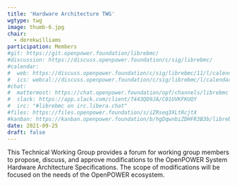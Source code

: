```yaml
---
title: 'Hardware Architecture TWG'
wgtype: twg
image: thumb-6.jpg
chair:
  - derekwilliams
participation: Members
#git: https://git.openpower.foundation/librebmc/
#discussion: https://discuss.openpower.foundation/c/sig/librebmc/
#calendar:
#  web: https://discuss.openpower.foundation/c/sig/librebmc/11/l/calendar
#  ics: webcal://discuss.openpower.foundation/c/sig/librebmc/l/calendar.ics
#chat:
#  mattermost: https://chat.openpower.foundation/opf/channels/librebmc
#  slack: https://app.slack.com/client/T443QD9JA/C01UVKFKUQY
#  irc: "#librebmc on irc.libera.chat"
#files: https://files.openpower.foundation/s/iZRseq3XLtRcjtX
#kanban: https://kanban.openpower.foundation/b/hgDqwnbiZDHFR3B3b/librebmc
date: 2021-09-25
draft: false
---
```


This Technical Working Group provides a forum for working group members to propose, discuss, and
approve modifications to the OpenPOWER System Hardware Architecture Specifications.
The scope of modifications will be focused on the needs of the OpenPOWER ecosystem.
